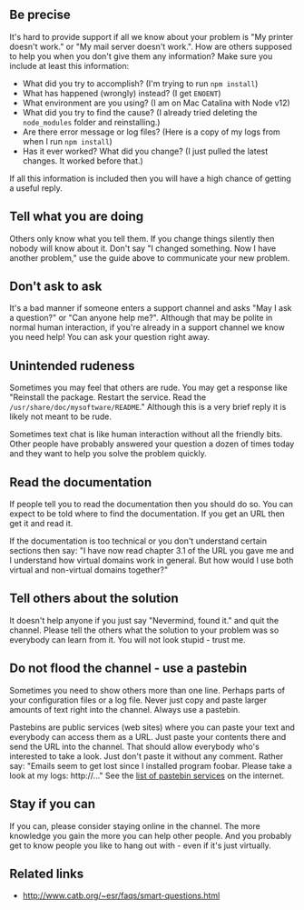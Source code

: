 ## Be precise

It's hard to provide support if all we know about your problem is "My printer doesn't work." or "My mail server doesn't work.". How are others supposed to help you when you don't give them any information? Make sure you include at least this information:

- What did you try to accomplish? (I'm trying to run `npm install`)
- What has happened (wrongly) instead? (I get `ENOENT`)
- What environment are you using? (I am on Mac Catalina with Node v12)
- What did you try to find the cause? (I already tried deleting the `node_modules` folder and reinstalling.)
- Are there error message or log files? (Here is a copy of my logs from when I run `npm install`)
- Has it ever worked? What did you change? (I just pulled the latest changes. It worked before that.)

If all this information is included then you will have a high chance of getting a useful reply.

## Tell what you are doing

Others only know what you tell them. If you change things silently then nobody will know about it. Don't say "I changed something. Now I have another problem," use the guide above to communicate your new problem.

## Don't ask to ask

It's a bad manner if someone enters a support channel and asks "May I ask a question?" or "Can anyone help me?". Although that may be polite in normal human interaction, if you're already in a support channel we know you need help! You can ask your question right away.

## Unintended rudeness

Sometimes you may feel that others are rude. You may get a response like "Reinstall the package. Restart the service. Read the `/usr/share/doc/mysoftware/README`." Although this is a very brief reply it is likely not meant to be rude. 

Sometimes text chat is like human interaction without all the friendly bits. Other people have probably answered your question a dozen of times today and they want to help you solve the problem quickly.

## Read the documentation

If people tell you to read the documentation then you should do so. You can expect to be told where to find the documentation. If you get an URL then get it and read it. 

If the documentation is too technical or you don't understand certain sections then say: "I have now read chapter 3.1 of the URL you gave me and I understand how virtual domains work in general. But how would I use both virtual and non-virtual domains together?"

## Tell others about the solution

It doesn't help anyone if you just say "Nevermind, found it." and quit the channel. Please tell the others what the solution to your problem was so everybody can learn from it. You will not look stupid - trust me.

## Do not flood the channel - use a pastebin

Sometimes you need to show others more than one line. Perhaps parts of your configuration files or a log file. Never just copy and paste larger amounts of text right into the channel. Always use a pastebin. 

Pastebins are public services (web sites) where you can paste your text and everybody can access them as a URL. Just paste your contents there and send the URL into the channel. That should allow everybody who's interested to take a look. Just don't paste it without any comment. Rather say: "Emails seem to get lost since I installed program foobar. Please take a look at my logs: http://..." See the [list of pastebin services](http://en.wikipedia.org/wiki/Pastebin) on the internet.

## Stay if you can

If you can, please consider staying online in the channel. The more knowledge you gain the more you can help other people. And you probably get to know people you like to hang out with - even if it's just virtually.

Related links
-------------

- http://www.catb.org/~esr/faqs/smart-questions.html
